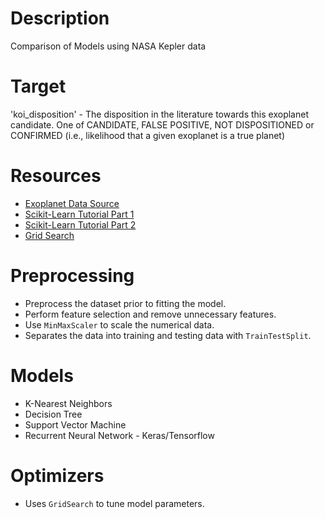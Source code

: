 # Description
Comparison of Models using NASA Kepler data


# Target
'koi_disposition' - The disposition in the literature towards this exoplanet candidate. One of CANDIDATE, FALSE POSITIVE, NOT DISPOSITIONED or CONFIRMED (i.e., likelihood that a given exoplanet is a true planet)


# Resources
* [Exoplanet Data Source](https://www.kaggle.com/nasa/kepler-exoplanet-search-results)
* [Scikit-Learn Tutorial Part 1](https://www.youtube.com/watch?v=4PXAztQtoTg)
* [Scikit-Learn Tutorial Part 2](https://www.youtube.com/watch?v=gK43gtGh49o&t=5858s)
* [Grid Search](https://scikit-learn.org/stable/modules/grid_search.html)


# Preprocessing
* Preprocess the dataset prior to fitting the model.
* Perform feature selection and remove unnecessary features.
* Use `MinMaxScaler` to scale the numerical data.
* Separates the data into training and testing data with `TrainTestSplit`.


# Models
* K-Nearest Neighbors
* Decision Tree
* Support Vector Machine
* Recurrent Neural Network - Keras/Tensorflow


# Optimizers 
* Uses `GridSearch` to tune model parameters.
